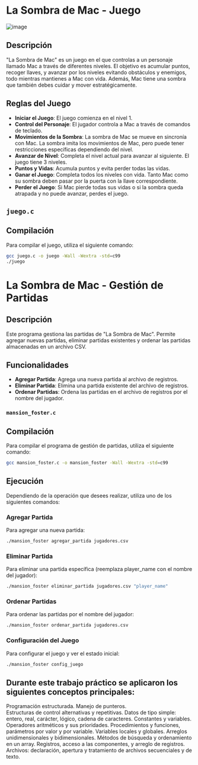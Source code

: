 # La Sombra de Mac - Juego
![image](https://github.com/cindy1404hsieh/Materias-FIUBA/assets/90338162/4c0fdf33-e965-42a4-94e3-6a60fd88684a)


## Descripción

"La Sombra de Mac" es un juego en el que controlas a un personaje llamado Mac a través de diferentes niveles. El objetivo es acumular puntos, recoger llaves, y avanzar por los niveles evitando obstáculos y enemigos, todo mientras mantienes a Mac con vida. Además, Mac tiene una sombra que también debes cuidar y mover estratégicamente.

## Reglas del Juego

- **Iniciar el Juego**: El juego comienza en el nivel 1.
- **Control del Personaje**: El jugador controla a Mac a través de comandos de teclado.
- **Movimientos de la Sombra**: La sombra de Mac se mueve en sincronía con Mac. La sombra imita los movimientos de Mac, pero puede tener restricciones específicas dependiendo del nivel.
- **Avanzar de Nivel**: Completa el nivel actual para avanzar al siguiente. El juego tiene 3 niveles.
- **Puntos y Vidas**: Acumula puntos y evita perder todas las vidas.
- **Ganar el Juego**: Completa todos los niveles con vida. Tanto Mac como su sombra deben pasar por la puerta con la llave correspondiente.
- **Perder el Juego**: Si Mac pierde todas sus vidas o si la sombra queda atrapada y no puede avanzar, perdes el juego.

## `juego.c`
## Compilación

Para compilar el juego, utiliza el siguiente comando:
```bash
gcc juego.c -o juego -Wall -Wextra -std=c99  
./juego
```


# La Sombra de Mac - Gestión de Partidas

## Descripción

Este programa gestiona las partidas de "La Sombra de Mac". Permite agregar nuevas partidas, eliminar partidas existentes y ordenar las partidas almacenadas en un archivo CSV.

## Funcionalidades

- **Agregar Partida**: Agrega una nueva partida al archivo de registros.
- **Eliminar Partida**: Elimina una partida existente del archivo de registros.
- **Ordenar Partidas**: Ordena las partidas en el archivo de registros por el nombre del jugador.
### `mansion_foster.c`
## Compilación

Para compilar el programa de gestión de partidas, utiliza el siguiente comando:

```bash
gcc mansion_foster.c -o mansion_foster -Wall -Wextra -std=c99
```
## Ejecución
Dependiendo de la operación que desees realizar, utiliza uno de los siguientes comandos:

### Agregar Partida
Para agregar una nueva partida:
```bash
./mansion_foster agregar_partida jugadores.csv
```
### Eliminar Partida
Para eliminar una partida específica (reemplaza player_name con el nombre del jugador):
```bash
./mansion_foster eliminar_partida jugadores.csv "player_name"
```
### Ordenar Partidas
Para ordenar las partidas por el nombre del jugador:
```bash
./mansion_foster ordenar_partida jugadores.csv
```
### Configuración del Juego
Para configurar el juego y ver el estado inicial:
```bash
./mansion_foster config_juego
```
## Durante este trabajo práctico se aplicaron los siguientes conceptos principales:

Programación estructurada.
Manejo de punteros.  
Estructuras de control alternativas y repetitivas.
Datos de tipo simple: entero, real, carácter, lógico, cadena de caracteres.
Constantes y variables.
Operadores aritméticos y sus prioridades.
Procedimientos y funciones, parámetros por valor y por variable.
Variables locales y globales.
Arreglos unidimensionales y bidimensionales.
Métodos de búsqueda y ordenamiento en un array.
Registros, acceso a las componentes, y arreglo de registros.
Archivos: declaración, apertura y tratamiento de archivos secuenciales y de texto.



